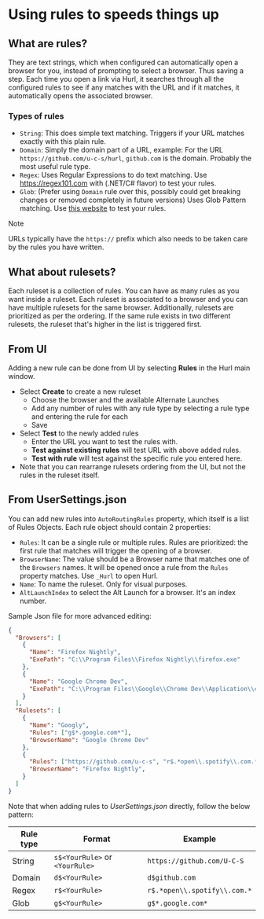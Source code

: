 # Using rules to speeds things up

## What are rules?

They are text strings, which when configured can automatically open a browser for you, instead of prompting to select a browser. Thus saving a step. Each time you open a link via Hurl, it searches through all the configured rules to see if any matches with the URL and if it matches, it automatically opens the associated browser.

### Types of rules

- `String`: This does simple text matching. Triggers if your URL matches exactly with this plain rule.
- `Domain`: Simply the domain part of a URL, example: For the URL `https://github.com/u-c-s/hurl`, `github.com` is the domain. Probably the most useful rule type.
- `Regex`: Uses Regular Expressions to do text matching. Use <https://regex101.com> with (.NET/C# flavor) to test your rules.
- `Glob`: (Prefer using `Domain` rule over this, possibly could get breaking changes or removed completely in future versions) Uses Glob Pattern matching. Use [this website](https://www.digitalocean.com/community/tools/glob) to test your rules.

> [!NOTE]
> URLs typically have the `https://` prefix which also needs to be taken care by the rules you have written.

## What about rulesets?

Each ruleset is a collection of rules. You can have as many rules as you want inside a ruleset. Each ruleset is associated to a browser and you can have multiple rulesets for the same browser. Additionally, rulesets are prioritized as per the ordering. If the same rule exists in two different rulesets, the ruleset that's higher in the list is triggered first.

## From UI

Adding a new rule can be done from UI by selecting **Rules** in the Hurl main window.

- Select **Create** to create a new ruleset
  - Choose the browser and the available Alternate Launches
  - Add any number of rules with any rule type by selecting a rule type and entering the rule for each
  - Save
- Select **Test** to the newly added rules
  - Enter the URL you want to test the rules with.
  - **Test against existing rules** will test URL with above added rules.
  - **Test with rule** will test against the specific rule you entered here.
- Note that you can rearrange rulesets ordering from the UI, but not the rules in the ruleset itself.

## From UserSettings.json

You can add new rules into `AutoRoutingRules` property, which itself is a list of Rules Objects. Each rule object should contain 2 properties:

- `Rules`: It can be a single rule or multiple rules. Rules are prioritized: the first rule that matches will trigger the opening of a browser.
- `BrowserName`: The value should be a Browser name that matches one of the `Browsers` names. It will be opened once a rule from the `Rules` property matches. Use `_Hurl` to open Hurl.
- `Name`: To name the ruleset. Only for visual purposes.
- `AltLaunchIndex` to select the Alt Launch for a browser. It's an index number.

Sample Json file for more advanced editing:

```json
{
  "Browsers": [
    {
      "Name": "Firefox Nightly",
      "ExePath": "C:\\Program Files\\Firefox Nightly\\firefox.exe"
    },
    {
      "Name": "Google Chrome Dev",
      "ExePath": "C:\\Program Files\\Google\\Chrome Dev\\Application\\chrome.exe"
    }
  ],
  "Rulesets": [
    {
      "Name": "Googly",
      "Rules": ["g$*.google.com*"],
      "BrowserName": "Google Chrome Dev"
    },
    {
      "Rules": ["https://github.com/u-c-s", "r$.*open\\.spotify\\.com.*"],
      "BrowserName": "Firefox Nightly",
    }
  ]
}
```

Note that when adding rules to _UserSettings.json_ directly, follow the below pattern:

| Rule type | Format | Example |
| --- | --- | --- |
| String | `s$<YourRule>` or `<YourRule>` | `https://github.com/U-C-S` |
| Domain | `d$<YourRule>` | `d$github.com` |
| Regex  | `r$<YourRule>` | `r$.*open\\.spotify\\.com.*` |
| Glob   | `g$<YourRule>` | `g$*.google.com*` |
